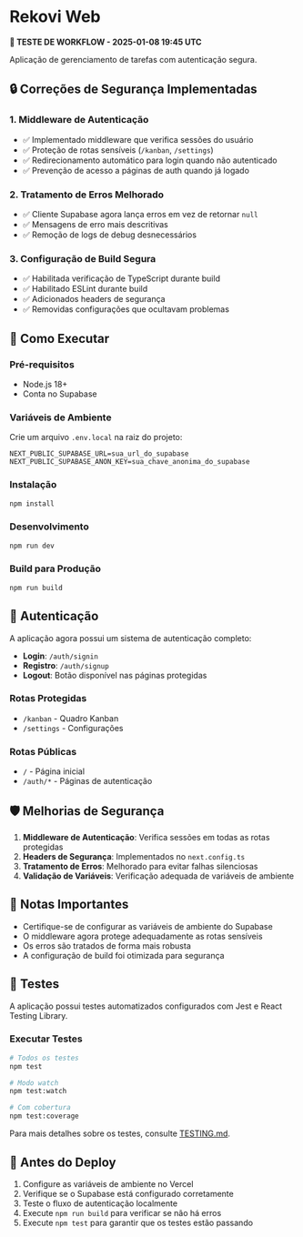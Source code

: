 # Rekovi Web

**🧪 TESTE DE WORKFLOW - 2025-01-08 19:45 UTC**

Aplicação de gerenciamento de tarefas com autenticação segura.

## 🔒 Correções de Segurança Implementadas

### 1. Middleware de Autenticação
- ✅ Implementado middleware que verifica sessões do usuário
- ✅ Proteção de rotas sensíveis (`/kanban`, `/settings`)
- ✅ Redirecionamento automático para login quando não autenticado
- ✅ Prevenção de acesso a páginas de auth quando já logado

### 2. Tratamento de Erros Melhorado
- ✅ Cliente Supabase agora lança erros em vez de retornar `null`
- ✅ Mensagens de erro mais descritivas
- ✅ Remoção de logs de debug desnecessários

### 3. Configuração de Build Segura
- ✅ Habilitada verificação de TypeScript durante build
- ✅ Habilitado ESLint durante build
- ✅ Adicionados headers de segurança
- ✅ Removidas configurações que ocultavam problemas

## 🚀 Como Executar

### Pré-requisitos
- Node.js 18+
- Conta no Supabase

### Variáveis de Ambiente
Crie um arquivo `.env.local` na raiz do projeto:

```env
NEXT_PUBLIC_SUPABASE_URL=sua_url_do_supabase
NEXT_PUBLIC_SUPABASE_ANON_KEY=sua_chave_anonima_do_supabase
```

### Instalação
```bash
npm install
```

### Desenvolvimento
```bash
npm run dev
```

### Build para Produção
```bash
npm run build
```

## 🔐 Autenticação

A aplicação agora possui um sistema de autenticação completo:

- **Login**: `/auth/signin`
- **Registro**: `/auth/signup`
- **Logout**: Botão disponível nas páginas protegidas

### Rotas Protegidas
- `/kanban` - Quadro Kanban
- `/settings` - Configurações

### Rotas Públicas
- `/` - Página inicial
- `/auth/*` - Páginas de autenticação

## 🛡️ Melhorias de Segurança

1. **Middleware de Autenticação**: Verifica sessões em todas as rotas protegidas
2. **Headers de Segurança**: Implementados no `next.config.ts`
3. **Tratamento de Erros**: Melhorado para evitar falhas silenciosas
4. **Validação de Variáveis**: Verificação adequada de variáveis de ambiente

## 📝 Notas Importantes

- Certifique-se de configurar as variáveis de ambiente do Supabase
- O middleware agora protege adequadamente as rotas sensíveis
- Os erros são tratados de forma mais robusta
- A configuração de build foi otimizada para segurança

## 🧪 Testes

A aplicação possui testes automatizados configurados com Jest e React Testing Library.

### Executar Testes
```bash
# Todos os testes
npm test

# Modo watch
npm test:watch

# Com cobertura
npm test:coverage
```

Para mais detalhes sobre os testes, consulte [TESTING.md](./TESTING.md).

## 🚨 Antes do Deploy

1. Configure as variáveis de ambiente no Vercel
2. Verifique se o Supabase está configurado corretamente
3. Teste o fluxo de autenticação localmente
4. Execute `npm run build` para verificar se não há erros
5. Execute `npm test` para garantir que os testes estão passando